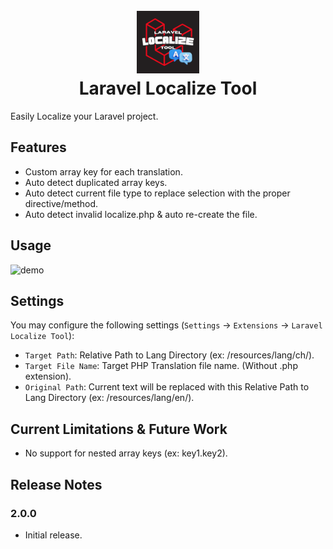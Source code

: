 <h1 align="center">
  <br>
  <a href="https://marketplace.visualstudio.com/items?itemName=mansourcodes.laravel-localize-tool">
    <img src="./resources/ex_logo.png" width="100" height="100">
  </a>
  <br>
    Laravel Localize Tool
  <br>
</h1>

Easily Localize your Laravel project.

## Features

- Custom array key for each translation.
- Auto detect duplicated array keys.
- Auto detect current file type to replace selection with the proper directive/method.
- Auto detect invalid localize.php & auto re-create the file.

## Usage

![demo](./resources/demo.gif)

## Settings

You may configure the following settings (`Settings` -> `Extensions` -> `Laravel Localize Tool`):

- `Target Path`: Relative Path to Lang Directory (ex: /resources/lang/ch/).
- `Target File Name`: Target PHP Translation file name. (Without .php extension).
- `Original Path`: Current text will be replaced with this Relative Path to Lang Directory (ex: /resources/lang/en/).

## Current Limitations & Future Work

- No support for nested array keys (ex: key1.key2).

## Release Notes

### 2.0.0

- Initial release.
